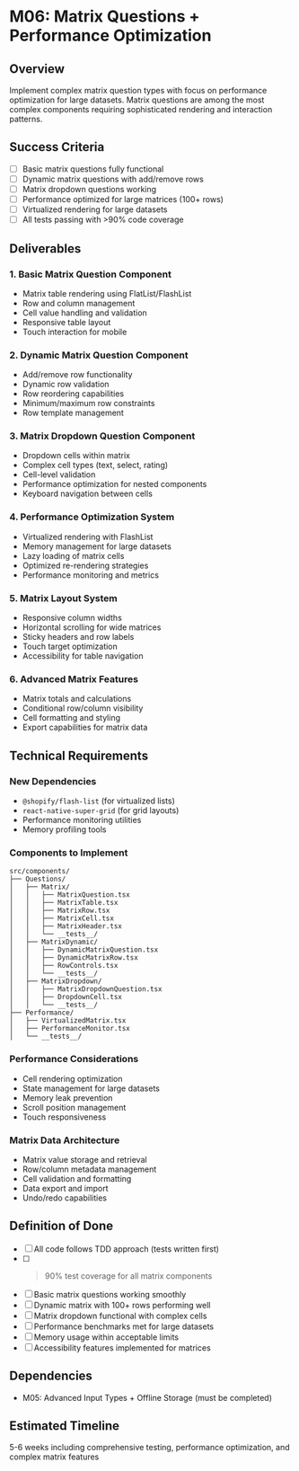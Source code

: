 # M06: Matrix Questions + Performance Optimization

## Overview
Implement complex matrix question types with focus on performance optimization for large datasets. Matrix questions are among the most complex components requiring sophisticated rendering and interaction patterns.

## Success Criteria
- [ ] Basic matrix questions fully functional
- [ ] Dynamic matrix questions with add/remove rows
- [ ] Matrix dropdown questions working
- [ ] Performance optimized for large matrices (100+ rows)
- [ ] Virtualized rendering for large datasets
- [ ] All tests passing with >90% code coverage

## Deliverables

### 1. Basic Matrix Question Component
- Matrix table rendering using FlatList/FlashList
- Row and column management
- Cell value handling and validation
- Responsive table layout
- Touch interaction for mobile

### 2. Dynamic Matrix Question Component
- Add/remove row functionality
- Dynamic row validation
- Row reordering capabilities
- Minimum/maximum row constraints
- Row template management

### 3. Matrix Dropdown Question Component
- Dropdown cells within matrix
- Complex cell types (text, select, rating)
- Cell-level validation
- Performance optimization for nested components
- Keyboard navigation between cells

### 4. Performance Optimization System
- Virtualized rendering with FlashList
- Memory management for large datasets
- Lazy loading of matrix cells
- Optimized re-rendering strategies
- Performance monitoring and metrics

### 5. Matrix Layout System
- Responsive column widths
- Horizontal scrolling for wide matrices
- Sticky headers and row labels
- Touch target optimization
- Accessibility for table navigation

### 6. Advanced Matrix Features
- Matrix totals and calculations
- Conditional row/column visibility
- Cell formatting and styling
- Export capabilities for matrix data

## Technical Requirements

### New Dependencies
- `@shopify/flash-list` (for virtualized lists)
- `react-native-super-grid` (for grid layouts)
- Performance monitoring utilities
- Memory profiling tools

### Components to Implement
```
src/components/
├── Questions/
│   ├── Matrix/
│   │   ├── MatrixQuestion.tsx
│   │   ├── MatrixTable.tsx
│   │   ├── MatrixRow.tsx
│   │   ├── MatrixCell.tsx
│   │   ├── MatrixHeader.tsx
│   │   └── __tests__/
│   ├── MatrixDynamic/
│   │   ├── DynamicMatrixQuestion.tsx
│   │   ├── DynamicMatrixRow.tsx
│   │   ├── RowControls.tsx
│   │   └── __tests__/
│   ├── MatrixDropdown/
│   │   ├── MatrixDropdownQuestion.tsx
│   │   ├── DropdownCell.tsx
│   │   └── __tests__/
├── Performance/
│   ├── VirtualizedMatrix.tsx
│   ├── PerformanceMonitor.tsx
│   └── __tests__/
```

### Performance Considerations
- Cell rendering optimization
- State management for large datasets
- Memory leak prevention
- Scroll position management
- Touch responsiveness

### Matrix Data Architecture
- Matrix value storage and retrieval
- Row/column metadata management
- Cell validation and formatting
- Data export and import
- Undo/redo capabilities

## Definition of Done
- [ ] All code follows TDD approach (tests written first)
- [ ] >90% test coverage for all matrix components
- [ ] Basic matrix questions working smoothly
- [ ] Dynamic matrix with 100+ rows performing well
- [ ] Matrix dropdown functional with complex cells
- [ ] Performance benchmarks met for large datasets
- [ ] Memory usage within acceptable limits
- [ ] Accessibility features implemented for matrices

## Dependencies
- M05: Advanced Input Types + Offline Storage (must be completed)

## Estimated Timeline
5-6 weeks including comprehensive testing, performance optimization, and complex matrix features